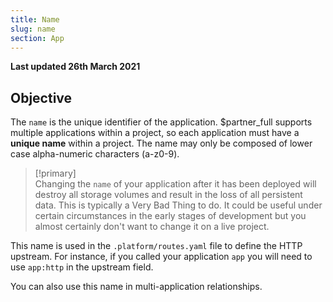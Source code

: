 ```yaml
---
title: Name
slug: name
section: App
---
```


**Last updated 26th March 2021**



## Objective  

The `name` is the unique identifier of the application. $partner_full supports multiple applications within a project, so each application must have a **unique name** within a project. The name may only be composed of lower case alpha-numeric characters (a-z0-9).

> [!primary]  
> Changing the `name` of your application after it has been deployed will destroy all storage volumes and result in the loss of all persistent data.  This is typically a Very Bad Thing to do. It could be useful under certain circumstances in the early stages of development but you almost certainly don't want to change it on a live project.
> 

This name is used in the `.platform/routes.yaml` file to define the HTTP upstream.  For instance, if you called your application `app` you will need to use `app:http` in the upstream field.

You can also use this name in multi-application relationships.
